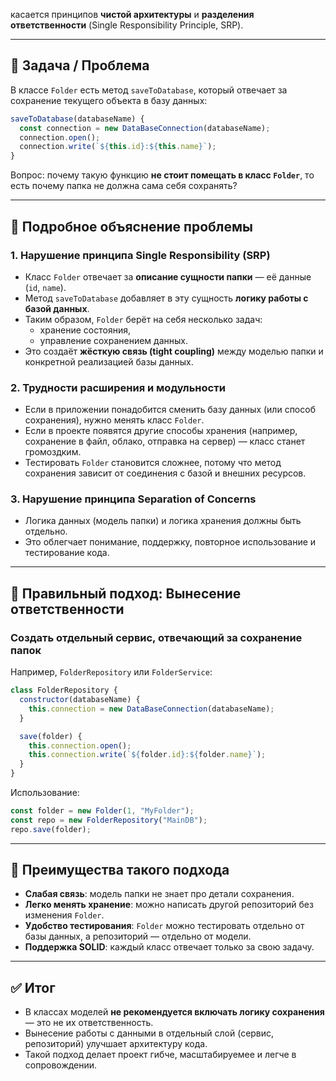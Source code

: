 касается принципов **чистой архитектуры** и **разделения ответственности** (Single Responsibility Principle, SRP).

---

## 📌 Задача / Проблема

В классе `Folder` есть метод `saveToDatabase`, который отвечает за сохранение текущего объекта в базу данных:

```js
saveToDatabase(databaseName) {
  const connection = new DataBaseConnection(databaseName);
  connection.open();
  connection.write(`${this.id}:${this.name}`);
}
```

Вопрос: почему такую функцию **не стоит помещать в класс `Folder`**, то есть почему папка не должна сама себя сохранять?

---

## 📌 Подробное объяснение проблемы

### 1. Нарушение принципа Single Responsibility (SRP)

- Класс `Folder` отвечает за **описание сущности папки** — её данные (`id`, `name`).
- Метод `saveToDatabase` добавляет в эту сущность **логику работы с базой данных**.
- Таким образом, `Folder` берёт на себя несколько задач:
  - хранение состояния,
  - управление сохранением данных.
- Это создаёт **жёсткую связь (tight coupling)** между моделью папки и конкретной реализацией базы данных.

### 2. Трудности расширения и модульности

- Если в приложении понадобится сменить базу данных (или способ сохранения), нужно менять класс `Folder`.
- Если в проекте появятся другие способы хранения (например, сохранение в файл, облако, отправка на сервер) — класс станет громоздким.
- Тестировать `Folder` становится сложнее, потому что метод сохранения зависит от соединения с базой и внешних ресурсов.

### 3. Нарушение принципа Separation of Concerns

- Логика данных (модель папки) и логика хранения должны быть отдельно.
- Это облегчает понимание, поддержку, повторное использование и тестирование кода.

---

## 📌 Правильный подход: Вынесение ответственности

### Создать отдельный сервис, отвечающий за сохранение папок

Например, `FolderRepository` или `FolderService`:

```js
class FolderRepository {
  constructor(databaseName) {
    this.connection = new DataBaseConnection(databaseName);
  }

  save(folder) {
    this.connection.open();
    this.connection.write(`${folder.id}:${folder.name}`);
  }
}
```

Использование:

```js
const folder = new Folder(1, "MyFolder");
const repo = new FolderRepository("MainDB");
repo.save(folder);
```

---

## 📌 Преимущества такого подхода

- **Слабая связь**: модель папки не знает про детали сохранения.
- **Легко менять хранение**: можно написать другой репозиторий без изменения `Folder`.
- **Удобство тестирования**: `Folder` можно тестировать отдельно от базы данных, а репозиторий — отдельно от модели.
- **Поддержка SOLID**: каждый класс отвечает только за свою задачу.

---

## ✅ Итог

- В классах моделей **не рекомендуется включать логику сохранения** — это не их ответственность.
- Вынесение работы с данными в отдельный слой (сервис, репозиторий) улучшает архитектуру кода.
- Такой подход делает проект гибче, масштабируемее и легче в сопровождении.
